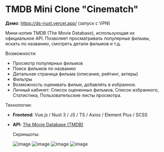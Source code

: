 # TMDB Mini Clone  "Cinematch"
 **Демо**: https://ds-nuxt.vercel.app/ (запуск с VPN)
 
Мини-копия TMDB (The Movie Database), использующая их официальное API. Позволяет просматривать популярные фильмы, искать по названию, смотреть детали фильмов и т.д.  

Возможности:
- Просмотр популярных фильмов  
- Поиск фильмов по названию  
- Детальная страница фильма (описание, рейтинг, актеры)  
- Фильтры
- Возможность оценивать фильм, добавлять в избранное.
- Личный кабинет: Список оцененных фильмов, Список избранного, Статистика, Пользовательские листы просмотра.

Технологии:
- **Frontend**: Vue.js / Nuxt 3 / JS / TS / Axios / Element Plus / SCSS 
- **API**: [The Movie Database (TMDB)](https://www.themoviedb.org/)  

  Скриншоты:

  ![image](https://github.com/user-attachments/assets/53ef48b1-eaac-4001-8344-aedb1de0358a)
![image](https://github.com/user-attachments/assets/95fe39a2-5385-4f6b-a128-658dac80eb2a)
![image](https://github.com/user-attachments/assets/7cd8f40f-8536-4534-8ce3-28bb5cbcc057)
![image](https://github.com/user-attachments/assets/13a229b0-966e-4f58-9d39-f2071b98cfc1)

